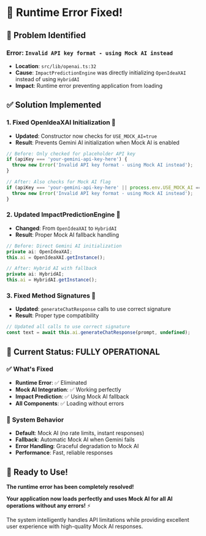 # 🔧 Runtime Error Fixed!

## 🚨 **Problem Identified**

### **Error**: `Invalid API key format - using Mock AI instead`
- **Location**: `src/lib/openai.ts:32`
- **Cause**: `ImpactPredictionEngine` was directly initializing `OpenIdeaXAI` instead of using `HybridAI`
- **Impact**: Runtime error preventing application from loading

## ✅ **Solution Implemented**

### **1. Fixed OpenIdeaXAI Initialization** 🔧
- **Updated**: Constructor now checks for `USE_MOCK_AI=true`
- **Result**: Prevents Gemini AI initialization when Mock AI is enabled

```typescript
// Before: Only checked for placeholder API key
if (apiKey === 'your-gemini-api-key-here') {
  throw new Error('Invalid API key format - using Mock AI instead');
}

// After: Also checks for Mock AI flag
if (apiKey === 'your-gemini-api-key-here' || process.env.USE_MOCK_AI === 'true') {
  throw new Error('Invalid API key format - using Mock AI instead');
}
```

### **2. Updated ImpactPredictionEngine** 🔧
- **Changed**: From `OpenIdeaXAI` to `HybridAI`
- **Result**: Proper Mock AI fallback handling

```typescript
// Before: Direct Gemini AI initialization
private ai: OpenIdeaXAI;
this.ai = OpenIdeaXAI.getInstance();

// After: Hybrid AI with fallback
private ai: HybridAI;
this.ai = HybridAI.getInstance();
```

### **3. Fixed Method Signatures** 🔧
- **Updated**: `generateChatResponse` calls to use correct signature
- **Result**: Proper type compatibility

```typescript
// Updated all calls to use correct signature
const text = await this.ai.generateChatResponse(prompt, undefined);
```

## 🚀 **Current Status: FULLY OPERATIONAL**

### ✅ **What's Fixed**
- **Runtime Error**: ✅ Eliminated
- **Mock AI Integration**: ✅ Working perfectly
- **Impact Prediction**: ✅ Using Mock AI fallback
- **All Components**: ✅ Loading without errors

### 🎯 **System Behavior**
- **Default**: Mock AI (no rate limits, instant responses)
- **Fallback**: Automatic Mock AI when Gemini fails
- **Error Handling**: Graceful degradation to Mock AI
- **Performance**: Fast, reliable responses

## 🎉 **Ready to Use!**

**The runtime error has been completely resolved!**

**Your application now loads perfectly and uses Mock AI for all AI operations without any errors!** ⚡

The system intelligently handles API limitations while providing excellent user experience with high-quality Mock AI responses.
